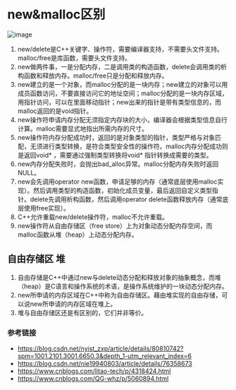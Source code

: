# new&malloc区别

<img src="https://gitee.com/hanbabang/hanbabang-pics/raw/master/164762981-f1c5f312-8c46-4799-a82c-8df5ff4de9c4.png" alt="image"  />

1. new/delete是C++关键字、操作符，需要编译器支持，不需要头文件支持。malloc/free是库函数，需要头文件支持。
2. new做两件事，一是分配内存，二是调用类的构造函数，delete会调用类的析构函数和释放内存。malloc/free只是分配和释放内存。
3. new建立的是一个对象，而malloc分配的是一块内存；new建立的对象可以用成员函数访问，不要直接访问它的地址空间；malloc分配的是一块内存区域，用指针访问，可以在里面移动指针；new出来的指针是带有类型信息的，而malloc返回的是void指针。
4. new操作符申请内存分配无须指定内存块的大小，编译器会根据类型信息自行计算。malloc需要显式地指出所需内存的尺寸。
5. new操作符内存分配成功时，返回的是对象类型的指针，类型严格与对象匹配，无须进行类型转换，是符合类型安全性的操作符。malloc内存分配成功则是返回void* ，需要通过强制类型转换将void* 指针转换成需要的类型。
6. new内存分配失败时，会抛出bad_alloc异常。malloc分配内存失败时返回NULL。
7. new会先调用operator new函数，申请足够的内存（通常底层使用malloc实现）。然后调用类型的构造函数，初始化成员变量，最后返回自定义类型指针。delete先调用析构函数，然后调用operator delete函数释放内存（通常底层使用free实现）。
8. C++允许重载new/delete操作符，malloc不允许重载。
9. new操作符从自由存储区（free store）上为对象动态分配内存空间，而malloc函数从堆（heap）上动态分配内存。

## **自由存储区 堆**

1. 自由存储是C++中通过new与delete动态分配和释放对象的抽象概念，而堆（heap）是C语言和操作系统的术语，是操作系统维护的一块动态分配内存。
2. new所申请的内存区域在C++中称为自由存储区。藉由堆实现的自由存储，可以说new所申请的内存区域在堆上。
3. 堆与自由存储区还是有区别的，它们并非等价。

### **参考链接**

- https://blog.csdn.net/nyist_zxp/article/details/80810742?spm=1001.2101.3001.6650.3&depth_1-utm_relevant_index=6
- https://blog.csdn.net/nie19940803/article/details/76358673
- https://www.cnblogs.com/litao-tech/p/4318424.html
- https://www.cnblogs.com/QG-whz/p/5060894.html

